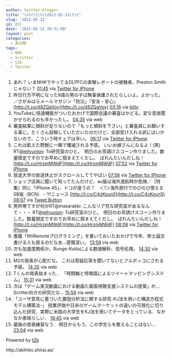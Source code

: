 ```yaml
---
author: twitter-blogger
title: "\n\t\t\t\t2012-02-12\t\t"
slug: '2012-02-12'
id: 831
date: '2012-02-13 20:31:00'
layout: post
categories:
  - 未分類
tags:
  - NHK
  - Scritter
  - t2b
  - Twitter
---
```


<div xmlns:georss="http://www.georss.org/georss">

1.  <span><span>あれ？ いまNHKでやってるDLPFCの実験レポートの被験者、Preston Smithじゃない？</span> <span>[<span>01:45</span>](http://twitter.com/o_ob/status/168677183097802752) <span>via [Twitter for iPhone](http://twitter.com/#!/download/iphone)</span></span></span>
2.  <span><span>昨日行方不明になった9歳の男の子は無事保護されたらしいよ。よかった。 ／さがみはらメールマガジン「防災」「安全・安心」 [http://t.co/48ZQaVoy](http://t.co/48ZQaVoy)</span> <span>[<span>03:16</span>](http://twitter.com/o_ob/status/168699966913646592) <span>via [bitly](http://bit.ly)</span></span></span>
3.  <span><span>YouTubeに倍速機能がついたおかげで国際会議の審査はかどる。変な音楽聞かせられるのも辛かったし。</span> <span>[<span>04:35</span>](http://twitter.com/o_ob/status/168719836648706048) <span>via web</span></span></span>
4.  <span><span>審査結果に傾斜が足りないので「もっと傾斜を下さい」と審査員にお願いする事に。たくさん投稿していただいたのだけど、全部受け入れる訳にはいかないので、こういう時チェアは辛い。</span> <span>[<span>06:17</span>](http://twitter.com/o_ob/status/168745460536844289) <span>via [Twitter for iPhone](http://twitter.com/#!/download/iphone)</span></span></span>
5.  <span><span>これは飢えた野獣に一瞬で殲滅される予感。 いいお嫁さんになるよ！(笑) RT@[jellyunion](http://twitter.com/jellyunion "jellyunion"): To研究室のひと。　明日のお茶請けスコーン作りました。数量限定ですのでお早めに掴まえてくだし。　ばれんたいんだしね！ [http://t.co/HrzmMWdF](http://t.co/HrzmMWdF)</span> <span>[<span>07:52</span>](http://twitter.com/o_ob/status/168769512416624640) <span>via [Twitter for iPhone](http://twitter.com/#!/download/iphone)</span></span></span>
6.  <span><span>放送大学の放送休止がスクロールしててやばい</span> <span>[<span>07:56</span>](http://twitter.com/o_ob/status/168770502679216128) <span>via [Twitter for iPhone](http://twitter.com/#!/download/iphone)</span></span></span>
7.  <span><span>ショップ店員に聞いて知ってたんだけど、au版は海外渡航時が危険／［特集］同じ「iPhone 4S」、ドコが違うの？　＜1＞海外旅行でのびのび使えるSB版（BCN） - Y!ニュース [http://t.co/C4zKoun5](http://t.co/C4zKoun5)</span> <span>[<span>08:07</span>](http://twitter.com/o_ob/status/168773144843268096) <span>via [Tweet Button](http://twitter.com/tweetbutton)</span></span></span>
8.  <span><span>男所帯ですが何かRT@masarakki: こんなリア充な研究室があるなんて・・・ RT@[jellyunion](http://twitter.com/jellyunion "jellyunion"): To研究室のひと。　明日のお茶請けスコーン作りました。数量限定ですのでお早めに掴まえてくだし。　ばれんたいんだしね！ [http://t.co/HrzmMWdF](http://t.co/HrzmMWdF)</span> <span>[<span>08:08</span>](http://twitter.com/o_ob/status/168773495025700864) <span>via [Twitter for iPhone](http://twitter.com/#!/download/iphone)</span></span></span>
9.  <span><span>書籍「WiiRemoteプログラミング」を書いておいたおかげで今年、修士論文書ける人も居るのだなあ…感慨深い。</span> <span>[<span>13:59</span>](http://twitter.com/o_ob/status/168861941773774848) <span>via web</span></span></span>
10.  <span><span>次も加速度関係か。Runge-Kuttaによる数値解析、信号処理。</span> <span>[<span>14:30</span>](http://twitter.com/o_ob/status/168869706592301058) <span>via web</span></span></span>
11.  <span><span>M2の発表が心配だな。 これは質疑応答を聞いてないとフルボッコにされる予感。</span> <span>[<span>14:35</span>](http://twitter.com/o_ob/status/168870984709971968) <span>via web</span></span></span>
12.  <span><span>Tくんの発表始まった． 「時間軸と特徴語によるツイートマッピングシステム」</span> <span>[<span>15:31</span>](http://twitter.com/o_ob/status/168884903948189696) <span>via web</span></span></span>
13.  <span><span>次は「ゲーム実況動画における動画た画面視聴支援システムの提案」か…Scritter向きの研究だな…</span> <span>[<span>15:56</span>](http://twitter.com/o_ob/status/168891156917268481) <span>via web</span></span></span>
14.  <span><span>「ユーザ意見に基づいた要因分析法に関する研究-KJ法を用いた構造方程式モデル構築法-」 授業評価や日米のゲームマーケットの違いの可視化に切り込んだ研究．実際に米国の大学生をKJ法を用いてデータをとっている．なかなか素晴らしい．</span> <span>[<span>18:45</span>](http://twitter.com/o_ob/status/168933795704209408) <span>via web</span></span></span>
15.  <span><span>最後の発表練習なう． 明日からもう，この学生らを教えることはない…</span> <span>[<span>23:04</span>](http://twitter.com/o_ob/status/168998913225924609) <span>via web</span></span></span>

</div>

Powered by [t2b](http://t2b.utilz.jp/)

<div>http://akihiko.shirai.as/</div>
